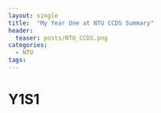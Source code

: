 ```yaml
---
layout: single
title:  "My Year One at NTU CCDS Summary"
header:
  teaser: posts/NTU_CCDS.png
categories: 
  - NTU
tags:
---
```

# Y1S1


